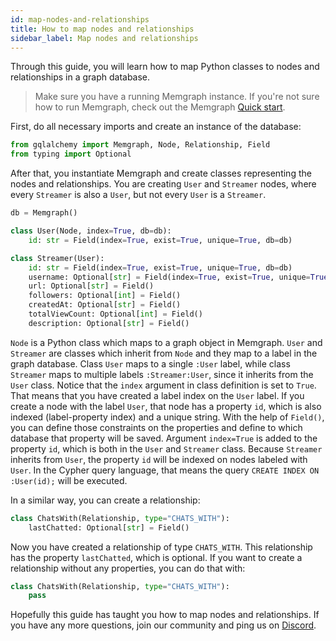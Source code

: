 ```yaml
---
id: map-nodes-and-relationships
title: How to map nodes and relationships
sidebar_label: Map nodes and relationships
---
```


Through this guide, you will learn how to map Python classes to nodes and
relationships in a graph database. 

> Make sure you have a running Memgraph instance. If you're not sure how to run
> Memgraph, check out the Memgraph [Quick start](/memgraph/#quick-start).

First, do all necessary imports and create an instance of the database:

```python
from gqlalchemy import Memgraph, Node, Relationship, Field
from typing import Optional
```

After that, you instantiate Memgraph and create classes representing the nodes
and relationships. You are creating `User` and `Streamer` nodes, where every
`Streamer` is also a `User`, but not every `User` is a `Streamer`.

```python
db = Memgraph()

class User(Node, index=True, db=db):
    id: str = Field(index=True, exist=True, unique=True, db=db)

class Streamer(User):
    id: str = Field(index=True, exist=True, unique=True, db=db)
    username: Optional[str] = Field(index=True, exist=True, unique=True, db=db)
    url: Optional[str] = Field()
    followers: Optional[int] = Field()
    createdAt: Optional[str] = Field()
    totalViewCount: Optional[int] = Field()
    description: Optional[str] = Field()
```

`Node` is a Python class which maps to a graph object in Memgraph. `User` and
`Streamer` are classes which inherit from `Node` and they map to a label in the
graph database. Class `User` maps to a single `:User` label, while class
`Streamer` maps to multiple labels `:Streamer:User`, since it inherits from the
`User` class. Notice that the `index` argument in class definition is set to
`True`. That means that you have created a label index on the `User` label. If
you create a node with the label `User`, that node has a property `id`, which is
also indexed (label-property index) and a unique string. With the help of
`Field()`, you can define those constraints on the properties and define to
which database that property will be saved. Argument `index=True` is added to
the property `id`, which is both in the `User` and `Streamer` class. Because
`Streamer` inherits from `User`, the property `id` will be indexed on nodes
labeled with `User`. In the Cypher query language, that means the query `CREATE
INDEX ON :User(id);` will be executed.

In a similar way, you can create a relationship:

```python
class ChatsWith(Relationship, type="CHATS_WITH"):
    lastChatted: Optional[str] = Field()
```

Now you have created a relationship of type `CHATS_WITH`. This relationship has
the property `lastChatted`, which is optional. If you want to create a
relationship without any properties, you can do that with:

```python
class ChatsWith(Relationship, type="CHATS_WITH"):
    pass
```

Hopefully this guide has taught you how to map nodes and relationships. If you
have any more questions, join our community and ping us on
[Discord](https://discord.gg/memgraph).
